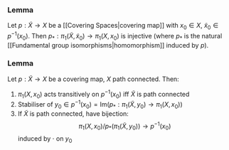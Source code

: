 ### Lemma
Let $p:\tilde{X}\to X$ be a [[Covering Spaces|covering map]] with $x_{0}\in X$, $\tilde{x}_{0}\in p ^{-1}(x_{0})$.
Then $p_{*}:\pi_{1}(\tilde{X},\tilde{x}_{0})\to \pi_{1}(X,x_{0})$ is injective (where $p_{*}$ is the natural [[Fundamental group isomorphisms|homomorphism]] induced by $p$).


### Lemma
Let $p:\tilde{X}\to X$ be a covering map, $X$ path connected.
Then:
1. $\pi_{1}(X,x_{0})$ acts transitively on $p ^{-1}(x_{0})$ iff $\tilde{X}$ is path connected
2. Stabiliser of $y_{0}\in p ^{-1}(x_{0})=\mathrm{Im}(p_{*}:\pi_{1}(\tilde{X},y_{0})\to \pi_{1}(X,x_{0}))$
3. If $\tilde{X}$ is path connected, have bijection:
$$
\pi_{1}(X,x_{0}) / p_{*}(\pi_{1}(\tilde{X},y_{0}))\longrightarrow p ^{-1}(x_{0})
$$
induced by $\cdot$ on $y_{0}$